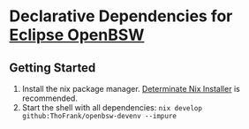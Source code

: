 # Declarative Dependencies for [Eclipse OpenBSW](https://github.com/eclipse-openbsw/openbsw)

## Getting Started

1. Install the nix package manager. [Determinate Nix Installer](https://github.com/DeterminateSystems/nix-installer) is recommended.
2. Start the shell with all dependencies: `nix develop github:ThoFrank/openbsw-devenv --impure`
